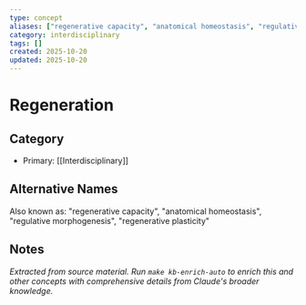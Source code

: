 ```yaml
---
type: concept
aliases: ["regenerative capacity", "anatomical homeostasis", "regulative morphogenesis", "regenerative plasticity"]
category: interdisciplinary
tags: []
created: 2025-10-20
updated: 2025-10-20
---
```


# Regeneration

## Category

- Primary: [[Interdisciplinary]]

## Alternative Names

Also known as: "regenerative capacity", "anatomical homeostasis", "regulative morphogenesis", "regenerative plasticity"

## Notes

*Extracted from source material. Run `make kb-enrich-auto` to enrich this and other concepts with comprehensive details from Claude's broader knowledge.*
